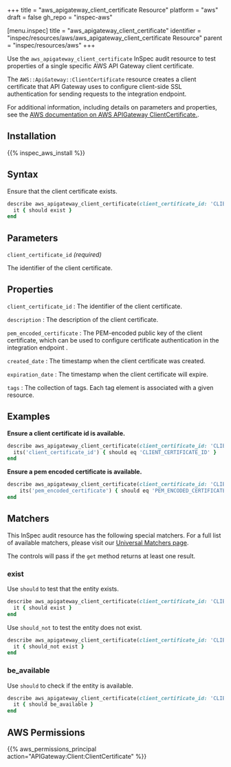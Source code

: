 +++
title = "aws_apigateway_client_certificate Resource"
platform = "aws"
draft = false
gh_repo = "inspec-aws"

[menu.inspec]
title = "aws_apigateway_client_certificate"
identifier = "inspec/resources/aws/aws_apigateway_client_certificate Resource"
parent = "inspec/resources/aws"
+++

Use the `aws_apigateway_client_certificate` InSpec audit resource to test properties of a single specific AWS API Gateway client certificate.

The `AWS::ApiGateway::ClientCertificate` resource creates a client certificate that API Gateway uses to configure client-side SSL authentication for sending requests to the integration endpoint.

For additional information, including details on parameters and properties, see the [AWS documentation on AWS APIGateway ClientCertificate.](https://docs.aws.amazon.com/AWSCloudFormation/latest/UserGuide/aws-resource-apigateway-clientcertificate.html).

## Installation

{{% inspec_aws_install %}}

## Syntax

Ensure that the client certificate exists.

```ruby
describe aws_apigateway_client_certificate(client_certificate_id: 'CLIENT_CERTIFICATE_ID') do
  it { should exist }
end
```

## Parameters

`client_certificate_id` _(required)_

The identifier of the client certificate.

## Properties

`client_certificate_id`
: The identifier of the client certificate.

`description`
: The description of the client certificate.

`pem_encoded_certificate`
: The PEM-encoded public key of the client certificate, which can be used to configure certificate authentication in the integration endpoint .

`created_date`
: The timestamp when the client certificate was created.

`expiration_date`
: The timestamp when the client certificate will expire.

`tags`
: The collection of tags. Each tag element is associated with a given resource.

## Examples

**Ensure a client certificate id is available.**

```ruby
describe aws_apigateway_client_certificate(client_certificate_id: 'CLIENT_CERTIFICATE_ID') do
  its('client_certificate_id') { should eq 'CLIENT_CERTIFICATE_ID' }
end
```

**Ensure a pem encoded certificate is available.**

```ruby
describe aws_apigateway_client_certificate(client_certificate_id: 'CLIENT_CERTIFICATE_ID') do
    its('pem_encoded_certificate') { should eq 'PEM_ENCODED_CERTIFICATE' }
end
```

## Matchers

This InSpec audit resource has the following special matchers. For a full list of available matchers, please visit our [Universal Matchers page](https://www.inspec.io/docs/reference/matchers/).

The controls will pass if the `get` method returns at least one result.

### exist

Use `should` to test that the entity exists.

```ruby
describe aws_apigateway_client_certificate(client_certificate_id: 'CLIENT_CERTIFICATE_ID') do
  it { should exist }
end
```

Use `should_not` to test the entity does not exist.

```ruby
describe aws_apigateway_client_certificate(client_certificate_id: 'CLIENT_CERTIFICATE_ID') do
  it { should_not exist }
end
```

### be_available

Use `should` to check if the entity is available.

```ruby
describe aws_apigateway_client_certificate(client_certificate_id: 'CLIENT_CERTIFICATE_ID') do
  it { should be_available }
end
```

## AWS Permissions

{{% aws_permissions_principal action="APIGateway:Client:ClientCertificate" %}}
